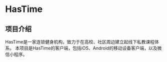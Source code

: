 # HasTime
## 项目介绍
HasTime是一家连锁健身机构，致力于在高校、社区周边建立起线下私教课程体系。
本项目是HasTime的客户端，包括iOS、Android的移动设备客户端，以及微信小程序。
